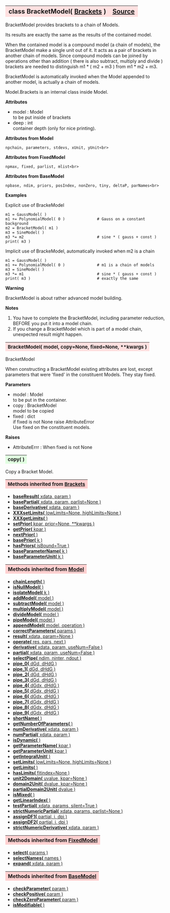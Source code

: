 ---
---
<br><br><br>

<a name="BracketModel"></a>
<table><thead style="background-color:#FFE0E0; width:100%; font-size:20px"><tr><th style="text-align:left">
<strong>class BracketModel(</strong> <a href="./Brackets.html">Brackets</a> )</th><th style="text-align:right"><a href=https://github.com/dokester/BayesicFitting/blob/master/BayesicFitting/source/BracketModel.py target=_blank>Source</a></th></tr></thead></table>
<p>

BracketModel provides brackets to a chain of Models.

Its results are exactly the same as the results of the contained model.

When the contained model is a compound model (a chain of models), the
BracketModel make a single unit out of it. It acts as a pair of brackets
in another chain of models. Since compound models can be joined by operations
other than addition ( there is also subtract, multiply and divide ) brackets
are needed to distinguish m1 * ( m2 + m3 ) from m1 * m2 + m3.

BracketModel is automatically invoked when the Model appended to another model,
is actually a chain of models.

Model.Brackets is an internal class inside Model.

<b>Attributes</b>

* model  :  Model<br>
    to be put inside of brackets<br>
* deep  :  int<br>
    container depth (only for nice printing).<br>

<b>Attributes from Model</b>

    npchain, parameters, stdevs, xUnit, yUnit<br>

<b>Attributes from FixedModel</b>

    npmax, fixed, parlist, mlist<br>

<b>Attributes from BaseModel</b>

    npbase, ndim, priors, posIndex, nonZero, tiny, deltaP, parNames<br>


<b>Examples</b>

Explicit use of BrackeModel

    m1 = GaussModel( )
    m1 += PolynomialModel( 0 )              # Gauss on a constant background
    m2 = BracketModel( m1 )
    m3 = SineModel( )
    m3 *= m2                                # sine * ( gauss + const )
    print( m3 )

Implicit use of BrackeModel, automatically invoked when m2 is a chain

    m1 = GaussModel( )
    m1 += PolynomialModel( 0 )              # m1 is a chain of models
    m3 = SineModel( )
    m3 *= m1                                # sine * ( gauss + const )
    print( m3 )                             # exactly the same


<b>Warning</b>

BracketModel is about rather advanced model building.

<b>Notes</b>

1. You have to complete the BracketModel, including parameter reduction,
   BEFORE you put it into a model chain.<br>
2. If you change a BracketModel which is part of a model chain, unexpected result
   might happen.<br>



<a name="BracketModel"></a>
<table><thead style="background-color:#FFE0E0; width:100%; font-size:15px"><tr><th style="text-align:left">
<strong>BracketModel(</strong> model, copy=None, fixed=None, **kwargs )
</th></tr></thead></table>
<p>

BracketModel

When constructing a BracketModel existing attributes are lost, except
parameters that were 'fixed' in the constituent Models. They stay fixed.

<b>Parameters</b>

* model  :  Model<br>
    to be put in the container.<br>
* copy  :  BracketModel<br>
    model to be copied<br>
* fixed  :  dict<br>
    if fixed is not None raise AttributeError<br>
    Use fixed on the constituent models.<br>

<b>Raises</b>

* AttributeErrr  :  When fixed is not None<br>


<a name="copy"></a>
<table><thead style="background-color:#E0FFE0; width:100%; font-size:15px"><tr><th style="text-align:left">
<strong>copy(</strong> )
</th></tr></thead></table>
<p>

Copy a Bracket Model.


<table><thead style="background-color:#FFD0D0; width:100%; font-size:15px"><tr><th style="text-align:left">
<strong>Methods inherited from</strong> <a href="./Brackets.html">Brackets</a></th></tr></thead></table>


* [<strong>baseResult(</strong> xdata, param )](./Brackets.md#baseResult)
* [<strong>basePartial(</strong> xdata, param, parlist=None )](./Brackets.md#basePartial)
* [<strong>baseDerivative(</strong> xdata, param )](./Brackets.md#baseDerivative)
* [<strong>XXXsetLimits(</strong> lowLimits=None, highLimits=None ) ](./Brackets.md#XXXsetLimits)
* [<strong>XXXgetLimits(</strong> ) ](./Brackets.md#XXXgetLimits)
* [<strong>setPrior(</strong> kpar, prior=None, **kwargs )](./Brackets.md#setPrior)
* [<strong>getPrior(</strong> kpar ) ](./Brackets.md#getPrior)
* [<strong>nextPrior(</strong> ) ](./Brackets.md#nextPrior)
* [<strong>basePrior(</strong> k ) ](./Brackets.md#basePrior)
* [<strong>hasPriors(</strong> isBound=True ) ](./Brackets.md#hasPriors)
* [<strong>baseParameterName(</strong> k )](./Brackets.md#baseParameterName)
* [<strong>baseParameterUnit(</strong> k )](./Brackets.md#baseParameterUnit)


<table><thead style="background-color:#FFD0D0; width:100%"><tr><th style="text-align:left">
<strong>Methods inherited from</strong> <a href="./Model.html">Model</a></th></tr></thead></table>


* [<strong>chainLength(</strong> )](./Model.md#chainLength)
* [<strong>isNullModel(</strong> ) ](./Model.md#isNullModel)
* [<strong>isolateModel(</strong> k )](./Model.md#isolateModel)
* [<strong>addModel(</strong> model )](./Model.md#addModel)
* [<strong>subtractModel(</strong> model )](./Model.md#subtractModel)
* [<strong>multiplyModel(</strong> model )](./Model.md#multiplyModel)
* [<strong>divideModel(</strong> model )](./Model.md#divideModel)
* [<strong>pipeModel(</strong> model )](./Model.md#pipeModel)
* [<strong>appendModel(</strong> model, operation )](./Model.md#appendModel)
* [<strong>correctParameters(</strong> params )](./Model.md#correctParameters)
* [<strong>result(</strong> xdata, param=None )](./Model.md#result)
* [<strong>operate(</strong> res, pars, next )](./Model.md#operate)
* [<strong>derivative(</strong> xdata, param, useNum=False )](./Model.md#derivative)
* [<strong>partial(</strong> xdata, param, useNum=False )](./Model.md#partial)
* [<strong>selectPipe(</strong> ndim, ninter, ndout ) ](./Model.md#selectPipe)
* [<strong>pipe_0(</strong> dGd, dHdG ) ](./Model.md#pipe_0)
* [<strong>pipe_1(</strong> dGd, dHdG ) ](./Model.md#pipe_1)
* [<strong>pipe_2(</strong> dGd, dHdG ) ](./Model.md#pipe_2)
* [<strong>pipe_3(</strong> dGd, dHdG ) ](./Model.md#pipe_3)
* [<strong>pipe_4(</strong> dGdx, dHdG ) ](./Model.md#pipe_4)
* [<strong>pipe_5(</strong> dGdx, dHdG ) ](./Model.md#pipe_5)
* [<strong>pipe_6(</strong> dGdx, dHdG ) ](./Model.md#pipe_6)
* [<strong>pipe_7(</strong> dGdx, dHdG ) ](./Model.md#pipe_7)
* [<strong>pipe_8(</strong> dGdx, dHdG ) ](./Model.md#pipe_8)
* [<strong>pipe_9(</strong> dGdx, dHdG ) ](./Model.md#pipe_9)
* [<strong>shortName(</strong> ) ](./Model.md#shortName)
* [<strong>getNumberOfParameters(</strong> )](./Model.md#getNumberOfParameters)
* [<strong>numDerivative(</strong> xdata, param )](./Model.md#numDerivative)
* [<strong>numPartial(</strong> xdata, param )](./Model.md#numPartial)
* [<strong>isDynamic(</strong> ) ](./Model.md#isDynamic)
* [<strong>getParameterName(</strong> kpar )](./Model.md#getParameterName)
* [<strong>getParameterUnit(</strong> kpar )](./Model.md#getParameterUnit)
* [<strong>getIntegralUnit(</strong> )](./Model.md#getIntegralUnit)
* [<strong>setLimits(</strong> lowLimits=None, highLimits=None )](./Model.md#setLimits)
* [<strong>getLimits(</strong> ) ](./Model.md#getLimits)
* [<strong>hasLimits(</strong> fitindex=None )](./Model.md#hasLimits)
* [<strong>unit2Domain(</strong> uvalue, kpar=None )](./Model.md#unit2Domain)
* [<strong>domain2Unit(</strong> dvalue, kpar=None )](./Model.md#domain2Unit)
* [<strong>partialDomain2Unit(</strong> dvalue )](./Model.md#partialDomain2Unit)
* [<strong>isMixed(</strong> )](./Model.md#isMixed)
* [<strong>getLinearIndex(</strong> )](./Model.md#getLinearIndex)
* [<strong>testPartial(</strong> xdata, params, silent=True )](./Model.md#testPartial)
* [<strong>strictNumericPartial(</strong> xdata, params, parlist=None ) ](./Model.md#strictNumericPartial)
* [<strong>assignDF1(</strong> partial, i, dpi ) ](./Model.md#assignDF1)
* [<strong>assignDF2(</strong> partial, i, dpi ) ](./Model.md#assignDF2)
* [<strong>strictNumericDerivative(</strong> xdata, param ) ](./Model.md#strictNumericDerivative)


<table><thead style="background-color:#FFD0D0; width:100%"><tr><th style="text-align:left">
<strong>Methods inherited from</strong> <a href="./FixedModel.html">FixedModel</a></th></tr></thead></table>


* [<strong>select(</strong> params ) ](./FixedModel.md#select)
* [<strong>selectNames(</strong> names ) ](./FixedModel.md#selectNames)
* [<strong>expand(</strong> xdata, param ) ](./FixedModel.md#expand)


<table><thead style="background-color:#FFD0D0; width:100%"><tr><th style="text-align:left">
<strong>Methods inherited from</strong> <a href="./BaseModel.html">BaseModel</a></th></tr></thead></table>


* [<strong>checkParameter(</strong> param ) ](./BaseModel.md#checkParameter)
* [<strong>checkPositive(</strong> param ) ](./BaseModel.md#checkPositive)
* [<strong>checkZeroParameter(</strong> param )](./BaseModel.md#checkZeroParameter)
* [<strong>isModifiable(</strong> ) ](./BaseModel.md#isModifiable)

